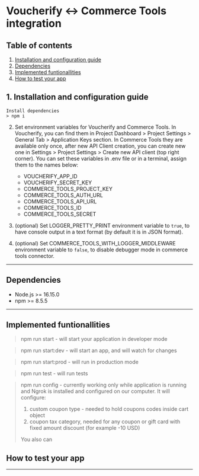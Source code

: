 # Voucherify <-> Commerce Tools integration

## Table of contents
1. [Installation and configuration guide](#1-installation-and-configuration-guide)
2. [Dependencies](#2-dependencies)
3. [Implemented funtionallities](#3-implemented-funtionallities)
4. [How to test your app](#4-how-to-test-your-app)

## 1. Installation and configuration guide
    Install dependencies 
    > npm i

2. Set environment variables for Voucherify and Commerce Tools. In Voucherify, you can find them in Project Dashboard > Project Settings > General Tab > Application Keys section. In Commerce Tools they are available only once, after new API Client creation, you can create new one in Settings > Project Settings > Create new API client (top right corner). You can set these variables in .env file or in a terminal, assign them to the names below:
    - VOUCHERIFY_APP_ID
    - VOUCHERIFY_SECRET_KEY
    - COMMERCE_TOOLS_PROJECT_KEY
    - COMMERCE_TOOLS_AUTH_URL
    - COMMERCE_TOOLS_API_URL
    - COMMERCE_TOOLS_ID
    - COMMERCE_TOOLS_SECRET

3. (optional) Set LOGGER_PRETTY_PRINT environment variable to `true`, to have console output in a text format (by default it is in JSON format).
4. (optional) Set COMMERCE_TOOLS_WITH_LOGGER_MIDDLEWARE environment variable to `false`, to disable debugger mode in commerce tools connector.
---
## Dependencies
- Node.js >= 16.15.0
- npm >= 8.5.5
---
## Implemented funtionallities

> npm run start - will start your application in developer mode

>npm run start:dev - will start an app, and will watch for changes

> npm run start:prod - will run in production mode

>npm run test - will run tests

> npm run config - currently working only while application is running and Ngrok is installed and configured on our computer. It will configure:
>1. custom coupon type - needed to hold coupons codes inside cart object
>2. coupon tax category, needed for any coupon or gift card with fixed amount discount (for example -10 USD)
>
>You also can 
## How to test your app
---